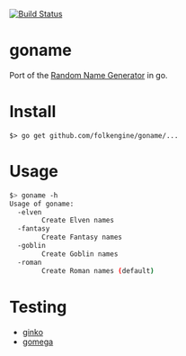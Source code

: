 [![Build Status](https://api.travis-ci.org/folkengine/goname.svg?branch=master)](https://travis-ci.org/folkengine/goname)

# goname
Port of the [Random Name Generator](https://github.com/folkengine/random_name_generator) in go.

# Install

```
$> go get github.com/folkengine/goname/...
```

# Usage

```bash
$> goname -h
Usage of goname:
  -elven
    	Create Elven names
  -fantasy
    	Create Fantasy names
  -goblin
    	Create Goblin names
  -roman
    	Create Roman names (default)
```

# Testing

* [ginko](https://github.com/onsi/ginkgo)
* [gomega](https://github.com/onsi/gomega)